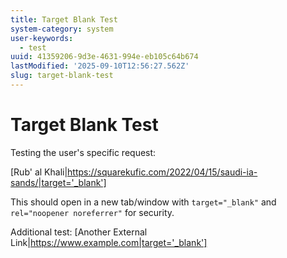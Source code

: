 ```yaml
---
title: Target Blank Test
system-category: system
user-keywords:
  - test
uuid: 41359206-9d3e-4631-994e-eb105c64b674
lastModified: '2025-09-10T12:56:27.562Z'
slug: target-blank-test
---
```


# Target Blank Test

Testing the user's specific request:

[Rub' al Khali|https://squarekufic.com/2022/04/15/saudi-ia-sands/|target='_blank']

This should open in a new tab/window with `target="_blank"` and `rel="noopener noreferrer"` for security.

Additional test:
[Another External Link|https://www.example.com|target='_blank']
